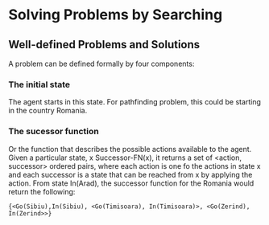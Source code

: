 # Solving Problems by Searching
## Well-defined Problems and Solutions
A problem can be defined formally by four components:
### The initial state
The agent starts in this state. For pathfinding problem, this could be starting in the country Romania.
### The sucessor function
Or the function that describes the possible actions available to the agent. Given a particular state, x Successor-FN(x), it returns a set of <action, successor> ordered pairs, where each action is one fo the actions in state x and each successor is a state that can be reached from x by applying the action. From state In(Arad), the successor function for the Romania would return the following:
```
{<Go(Sibiu),In(Sibiu), <Go(Timisoara), In(Timisoara)>, <Go(Zerind), In(Zerind>>}
```
